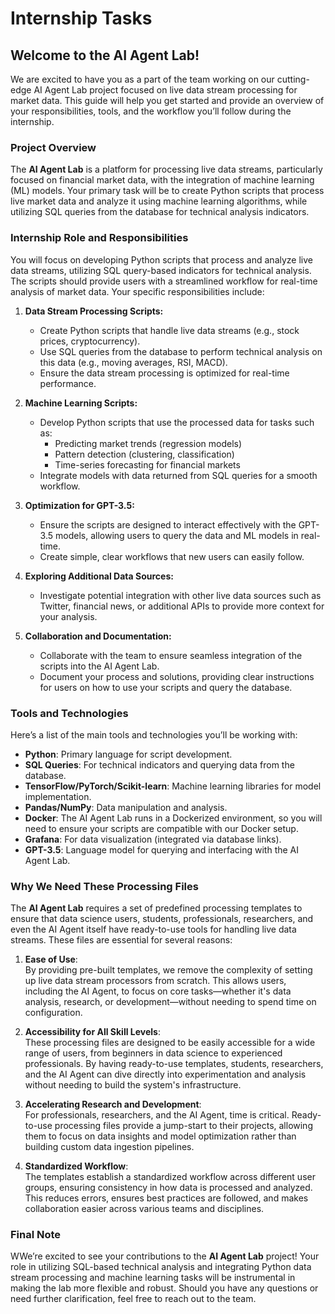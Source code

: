 # Internship Tasks

## Welcome to the AI Agent Lab!

We are excited to have you as a part of the team working on our cutting-edge AI Agent Lab project focused on live data stream processing for market data. This guide will help you get started and provide an overview of your responsibilities, tools, and the workflow you’ll follow during the internship.

### Project Overview

The **AI Agent Lab** is a platform for processing live data streams, particularly focused on financial market data, with the integration of machine learning (ML) models. Your primary task will be to create Python scripts that process live market data and analyze it using machine learning algorithms, while utilizing SQL queries from the database for technical analysis indicators.

### Internship Role and Responsibilities

You will focus on developing Python scripts that process and analyze live data streams, utilizing SQL query-based indicators for technical analysis. The scripts should provide users with a streamlined workflow for real-time analysis of market data. Your specific responsibilities include:

1. **Data Stream Processing Scripts:**
   - Create Python scripts that handle live data streams (e.g., stock prices, cryptocurrency).
   - Use SQL queries from the database to perform technical analysis on this data (e.g., moving averages, RSI, MACD).
   - Ensure the data stream processing is optimized for real-time performance.

2. **Machine Learning Scripts:**
   - Develop Python scripts that use the processed data for tasks such as:
     - Predicting market trends (regression models)
     - Pattern detection (clustering, classification)
     - Time-series forecasting for financial markets
   - Integrate models with data returned from SQL queries for a smooth workflow.

3. **Optimization for GPT-3.5:**
   - Ensure the scripts are designed to interact effectively with the GPT-3.5 models, allowing users to query the data and ML models in real-time.
   - Create simple, clear workflows that new users can easily follow.

4. **Exploring Additional Data Sources:**
   - Investigate potential integration with other live data sources such as Twitter, financial news, or additional APIs to provide more context for your analysis.

5. **Collaboration and Documentation:**
   - Collaborate with the team to ensure seamless integration of the scripts into the AI Agent Lab.
   - Document your process and solutions, providing clear instructions for users on how to use your scripts and query the database.

### Tools and Technologies

Here’s a list of the main tools and technologies you’ll be working with:

- **Python**: Primary language for script development.
- **SQL Queries**: For technical indicators and querying data from the database.
- **TensorFlow/PyTorch/Scikit-learn**: Machine learning libraries for model implementation.
- **Pandas/NumPy**: Data manipulation and analysis.
- **Docker**: The AI Agent Lab runs in a Dockerized environment, so you will need to ensure your scripts are compatible with our Docker setup.
- **Grafana**: For data visualization (integrated via database links).
- **GPT-3.5**: Language model for querying and interfacing with the AI Agent Lab.


### Why We Need These Processing Files

The **AI Agent Lab** requires a set of predefined processing templates to ensure that data science users, students, professionals, researchers, and even the AI Agent itself have ready-to-use tools for handling live data streams. These files are essential for several reasons:

1. **Ease of Use**:  
   By providing pre-built templates, we remove the complexity of setting up live data stream processors from scratch. This allows users, including the AI Agent, to focus on core tasks—whether it's data analysis, research, or development—without needing to spend time on configuration.

2. **Accessibility for All Skill Levels**:  
   These processing files are designed to be easily accessible for a wide range of users, from beginners in data science to experienced professionals. By having ready-to-use templates, students, researchers, and the AI Agent can dive directly into experimentation and analysis without needing to build the system's infrastructure.

3. **Accelerating Research and Development**:  
   For professionals, researchers, and the AI Agent, time is critical. Ready-to-use processing files provide a jump-start to their projects, allowing them to focus on data insights and model optimization rather than building custom data ingestion pipelines.

4. **Standardized Workflow**:  
   The templates establish a standardized workflow across different user groups, ensuring consistency in how data is processed and analyzed. This reduces errors, ensures best practices are followed, and makes collaboration easier across various teams and disciplines.


### Final Note

WWe’re excited to see your contributions to the **AI Agent Lab** project! Your role in utilizing SQL-based technical analysis and integrating Python data stream processing and machine learning tasks will be instrumental in making the lab more flexible and robust. Should you have any questions or need further clarification, feel free to reach out to the team.




